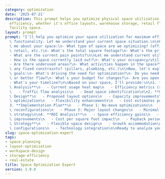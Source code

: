 ```yaml
---
category: optimization
date: '2025-07-21'
description: This prompt helps you optimize physical space utilization for maximum
  efficiency, whether it's office layouts, warehouse storage, retail floors, or any
  facility space.
layout: prompt
prompt: "I'll help you optimize your space utilization for maximum efficiency and\
  \ functionality. Let me understand your current space situation.\n\nFirst, tell\
  \ me about your space:\n- What type of space are we optimizing? (office, warehouse,\
  \ retail, etc.)\n- What's the total square footage?\n- What's the primary use/function?\n\
  - What are the current pain points?\n\nLet me understand current utilization:\n\
  - How is the space currently laid out?\n- What's your occupancy/utilization rate?\n\
  - Are there underused areas?\n- What activities happen in the space?\n- Are there\
  \ any fixed constraints? (pillars, plumbing, etc.)\n\nNow, let's explore your optimization\
  \ goals:\n- What's driving the need for optimization?\n- Do you need more capacity\
  \ or better flow?\n- What's your budget for changes?\n- Are you open to layout changes?\n\
  - What's your timeline?\n\nBased on your space, I'll provide:\n\n1. **Space Utilization\
  \ Analysis**\n   - Current usage heat map\n   - Efficiency metrics (sq ft per person/unit)\n\
  \   - Traffic flow analysis\n   - Dead space identification\n\n2. **Optimization\
  \ Design**\n   - Proposed layout options\n   - Capacity improvements\n   - Flow\
  \ optimization\n   - Flexibility enhancements\n   - Cost estimates per option\n\n\
  3. **Implementation Plan**\n   - Phase 1: No-move optimizations\n   - Phase 2: Minor\
  \ reconfigurations\n   - Phase 3: Major layout changes\n   - Minimal disruption\
  \ strategy\n\n4. **ROI Analysis**\n   - Space efficiency gains\n   - Productivity\
  \ improvements\n   - Cost per square foot impact\n   - Payback period\n\n5. **Future-Proofing\
  \ Strategy**\n   - Flexible space design\n   - Growth accommodation\n   - Multi-use\
  \ configurations\n   - Technology integration\n\nReady to analyze your space?"
slug: space-optimization-expert
tags:
- space-planning
- layout-optimization
- workspace-design
- storage-efficiency
- real-estate
title: Space Optimization Expert
version: 1.0.0
---
```

